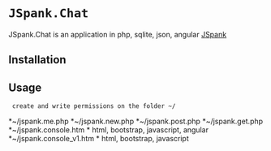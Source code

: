 # `JSpank.Chat`

JSpank.Chat is an application in php, sqlite, json, angular [JSpank](http://www.jspank.com/lab/chat/)

## Installation
## Usage
	 create and write permissions on the folder ~/

*~/jspank.me.php
*~/jspank.new.php
*~/jspank.post.php
*~/jspank.get.php
*~/jspank.console.htm
	* html, bootstrap, javascript, angular
*~/jspank.console_v1.htm
	* html, bootstrap, javascript